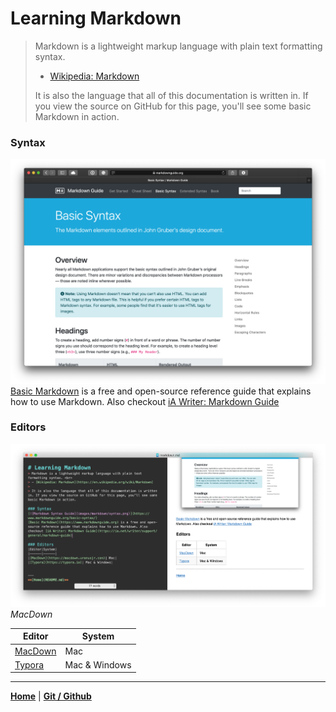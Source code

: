 # Learning Markdown
> Markdown is a lightweight markup language with plain text formatting syntax. <br>
> - [Wikipedia: Markdown](https://en.wikipedia.org/wiki/Markdown)
>
> It is also the language that all of this documentation is written in. If you view the source on GitHub for this page, you'll see some basic Markdown in action.

### Syntax
[![Markdown Syntax Guide](images/markdown/syntax.png)](https://www.markdownguide.org/basic-syntax/)
[Basic Markdown](https://www.markdownguide.org) is a free and open-source reference guide that explains how to use Markdown. Also checkout [iA Writer: Markdown Guide](https://ia.net/writer/support/general/markdown-guide)

### Editors
![MacDown](images/markdown/macdown.png)
_MacDown_

|Editor|System|
|------|------|
|[MacDown](https://macdown.uranusjr.com)| Mac|
|[Typora](https://typora.io)| Mac & Windows|


---
**[Home](README.md)** | **[Git / Github](git-github.md)**


